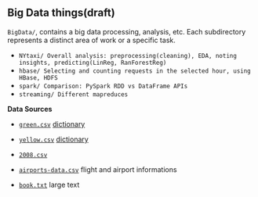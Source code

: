 ## Big Data things(draft)

`BigData/`, contains a big data processing, analysis, etc. Each subdirectory represents a distinct area of work or a specific task.

* `NYtaxi/ Overall analysis: preprocessing(cleaning), EDA, noting insights, predicting(LinReg, RanForestReg)`
* `hbase/ Selecting and counting requests in the selected hour, using HBase, HDFS`
* `spark/ Comparison: PySpark RDD vs DataFrame APIs`
* `streaming/ Different mapreduces`


**Data Sources**
- [`green.csv`](https://drive.google.com/uc?export=download&id=13fSdj3d8BiXLcuDy6OJ2OOboXP1SnZ0n) [dictionary](https://www.nyc.gov/assets/tlc/downloads/pdf/data_dictionary_trip_records_green.pdf)

- [`yellow.csv`](https://drive.google.com/uc?export=download&id=1Prcm3duikQgXbbdmZrdn8-LSCL8whYcY) [dictionary](https://www.nyc.gov/assets/tlc/downloads/pdf/data_dictionary_trip_records_yellow.pdf)

- [`2008.csv`](https://drive.google.com/uc?export=download&id=1eQhJwxwpIoCX7NyefkQPg_2NK13Ow1TR)
- [`airports-data.csv`](https://drive.google.com/uc?export=download&id=1Vwk0hHqkSnydFdnYQIlJgv0phbhlUxfL) flight and airport informations

- [`book.txt`](https://drive.google.com/uc?export=download&id=1Q3B_ocKCLI9h5VjrkrXDvywIw-uG3j3F) large text
